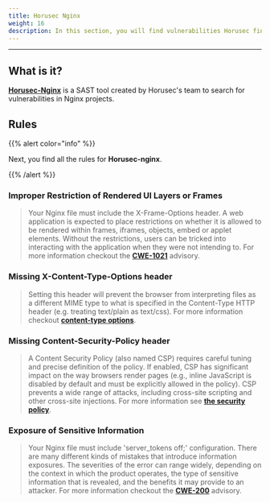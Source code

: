```yaml
---
title: Horusec Nginx
weight: 16
description: In this section, you will find vulnerabilities Horusec finds in nginx projects.
---
```


---

## **What is it?**

[**Horusec-Nginx**](/docs/pt-br/cli/analysis-tools/open-source-horusec-engine/horusec-nginx) is a SAST tool created by Horusec's team to search for vulnerabilities in Nginx projects. 

## Rules

{{% alert color="info" %}}

Next, you find all the rules for **Horusec-nginx**. 

{{% /alert %}}

### Improper Restriction of Rendered UI Layers or Frames


> Your Nginx file must include the X-Frame-Options header. A web application is expected to place restrictions on whether it is allowed to be rendered within frames, iframes, objects, embed or applet elements. Without the restrictions, users can be tricked into interacting with the application when they were not intending to. For more information checkout the [**CWE-1021**](**https://cwe.mitre.org/data/definitions/1021.html**) advisory.

### Missing X-Content-Type-Options header

> Setting this header will prevent the browser from interpreting files as a different MIME type to what is specified in the Content-Type HTTP header (e.g. treating text/plain as text/css). For more information checkout [**content-type options**](https://owasp.org/www-project-secure-headers/#x-content-type-options).

### Missing Content-Security-Policy header


> A Content Security Policy (also named CSP) requires careful tuning and precise definition of the policy. If enabled, CSP has significant impact on the way browsers render pages (e.g., inline JavaScript is disabled by default and must be explicitly allowed in the policy). CSP prevents a wide range of attacks, including cross-site scripting and other cross-site injections. For more information see [**the security policy**](https://owasp.org/www-project-secure-headers/#content-security-policy).

### Exposure of Sensitive Information


> Your Nginx file must include 'server_tokens off;' configuration. There are many different kinds of mistakes that introduce information exposures. The severities of the error can range widely, depending on the context in which the product operates, the type of sensitive information that is revealed, and the benefits it may provide to an attacker. For more information checkout the [**CWE-200**](https://cwe.mitre.org/data/definitions/200.html) advisory.
